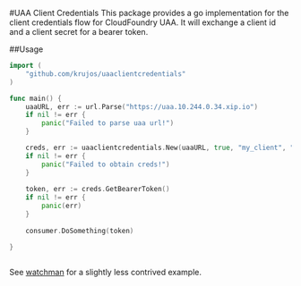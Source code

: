 #UAA Client Credentials
This package provides a go implementation for the client credentials flow for CloudFoundry UAA. It will exchange a client id and a client secret for a bearer token. 

##Usage

```go
import (
	"github.com/krujos/uaaclientcredentials"
)

func main() {
	uaaURL, err := url.Parse("https://uaa.10.244.0.34.xip.io")
	if nil != err {
		panic("Failed to parse uaa url!")
	}

	creds, err := uaaclientcredentials.New(uaaURL, true, "my_client", "my_secret")
	if nil != err {
		panic("Failed to obtain creds!")
	}
	
	token, err := creds.GetBearerToken()
	if nil != err {
		panic(err)
	}
	
	consumer.DoSomething(token)

}
	
```

See [watchman](https://github.com/krujos/watchman) for a slightly less contrived example.
